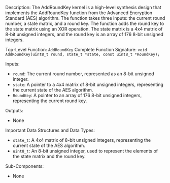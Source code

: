 Description:
The AddRoundKey kernel is a high-level synthesis design that implements the AddRoundKey function from the Advanced Encryption Standard (AES) algorithm. The function takes three inputs: the current round number, a state matrix, and a round key. The function adds the round key to the state matrix using an XOR operation. The state matrix is a 4x4 matrix of 8-bit unsigned integers, and the round key is an array of 176 8-bit unsigned integers.

Top-Level Function: `AddRoundKey`
Complete Function Signature: `void AddRoundKey(uint8_t round, state_t *state, const uint8_t *RoundKey);`

Inputs:
- `round`: The current round number, represented as an 8-bit unsigned integer.
- `state`: A pointer to a 4x4 matrix of 8-bit unsigned integers, representing the current state of the AES algorithm.
- `RoundKey`: A pointer to an array of 176 8-bit unsigned integers, representing the current round key.

Outputs:
- None

Important Data Structures and Data Types:
- `state_t`: A 4x4 matrix of 8-bit unsigned integers, representing the current state of the AES algorithm.
- `uint8_t`: An 8-bit unsigned integer, used to represent the elements of the state matrix and the round key.

Sub-Components:
- None